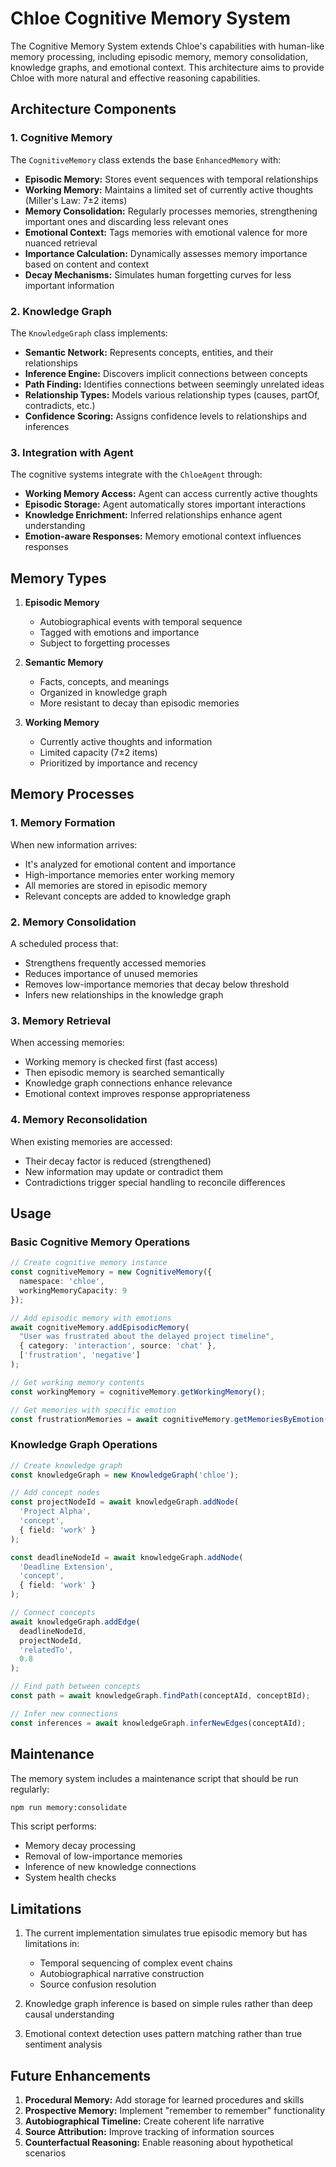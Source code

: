 # Chloe Cognitive Memory System

The Cognitive Memory System extends Chloe's capabilities with human-like memory processing, including episodic memory, memory consolidation, knowledge graphs, and emotional context. This architecture aims to provide Chloe with more natural and effective reasoning capabilities.

## Architecture Components

### 1. Cognitive Memory

The `CognitiveMemory` class extends the base `EnhancedMemory` with:

- **Episodic Memory:** Stores event sequences with temporal relationships
- **Working Memory:** Maintains a limited set of currently active thoughts (Miller's Law: 7±2 items)
- **Memory Consolidation:** Regularly processes memories, strengthening important ones and discarding less relevant ones
- **Emotional Context:** Tags memories with emotional valence for more nuanced retrieval
- **Importance Calculation:** Dynamically assesses memory importance based on content and context
- **Decay Mechanisms:** Simulates human forgetting curves for less important information

### 2. Knowledge Graph

The `KnowledgeGraph` class implements:

- **Semantic Network:** Represents concepts, entities, and their relationships
- **Inference Engine:** Discovers implicit connections between concepts
- **Path Finding:** Identifies connections between seemingly unrelated ideas
- **Relationship Types:** Models various relationship types (causes, partOf, contradicts, etc.)
- **Confidence Scoring:** Assigns confidence levels to relationships and inferences

### 3. Integration with Agent

The cognitive systems integrate with the `ChloeAgent` through:

- **Working Memory Access:** Agent can access currently active thoughts
- **Episodic Storage:** Agent automatically stores important interactions
- **Knowledge Enrichment:** Inferred relationships enhance agent understanding
- **Emotion-aware Responses:** Memory emotional context influences responses

## Memory Types

1. **Episodic Memory**
   - Autobiographical events with temporal sequence
   - Tagged with emotions and importance
   - Subject to forgetting processes

2. **Semantic Memory**
   - Facts, concepts, and meanings
   - Organized in knowledge graph
   - More resistant to decay than episodic memories

3. **Working Memory**
   - Currently active thoughts and information
   - Limited capacity (7±2 items)
   - Prioritized by importance and recency

## Memory Processes

### 1. Memory Formation

When new information arrives:
- It's analyzed for emotional content and importance
- High-importance memories enter working memory
- All memories are stored in episodic memory
- Relevant concepts are added to knowledge graph

### 2. Memory Consolidation

A scheduled process that:
- Strengthens frequently accessed memories
- Reduces importance of unused memories
- Removes low-importance memories that decay below threshold
- Infers new relationships in the knowledge graph

### 3. Memory Retrieval

When accessing memories:
- Working memory is checked first (fast access)
- Then episodic memory is searched semantically
- Knowledge graph connections enhance relevance
- Emotional context improves response appropriateness

### 4. Memory Reconsolidation

When existing memories are accessed:
- Their decay factor is reduced (strengthened)
- New information may update or contradict them
- Contradictions trigger special handling to reconcile differences

## Usage

### Basic Cognitive Memory Operations

```typescript
// Create cognitive memory instance
const cognitiveMemory = new CognitiveMemory({ 
  namespace: 'chloe',
  workingMemoryCapacity: 9
});

// Add episodic memory with emotions
await cognitiveMemory.addEpisodicMemory(
  "User was frustrated about the delayed project timeline",
  { category: 'interaction', source: 'chat' },
  ['frustration', 'negative']
);

// Get working memory contents
const workingMemory = cognitiveMemory.getWorkingMemory();

// Get memories with specific emotion
const frustrationMemories = await cognitiveMemory.getMemoriesByEmotion('frustration', 3);
```

### Knowledge Graph Operations

```typescript
// Create knowledge graph
const knowledgeGraph = new KnowledgeGraph('chloe');

// Add concept nodes
const projectNodeId = await knowledgeGraph.addNode(
  'Project Alpha', 
  'concept',
  { field: 'work' }
);

const deadlineNodeId = await knowledgeGraph.addNode(
  'Deadline Extension',
  'concept',
  { field: 'work' }
);

// Connect concepts
await knowledgeGraph.addEdge(
  deadlineNodeId,
  projectNodeId,
  'relatedTo',
  0.8
);

// Find path between concepts
const path = await knowledgeGraph.findPath(conceptAId, conceptBId);

// Infer new connections
const inferences = await knowledgeGraph.inferNewEdges(conceptAId);
```

## Maintenance

The memory system includes a maintenance script that should be run regularly:

```bash
npm run memory:consolidate
```

This script performs:
- Memory decay processing
- Removal of low-importance memories
- Inference of new knowledge connections
- System health checks

## Limitations

1. The current implementation simulates true episodic memory but has limitations in:
   - Temporal sequencing of complex event chains
   - Autobiographical narrative construction
   - Source confusion resolution

2. Knowledge graph inference is based on simple rules rather than deep causal understanding

3. Emotional context detection uses pattern matching rather than true sentiment analysis

## Future Enhancements

1. **Procedural Memory:** Add storage for learned procedures and skills
2. **Prospective Memory:** Implement "remember to remember" functionality
3. **Autobiographical Timeline:** Create coherent life narrative
4. **Source Attribution:** Improve tracking of information sources
5. **Counterfactual Reasoning:** Enable reasoning about hypothetical scenarios 